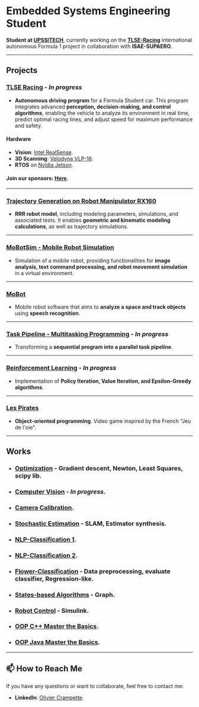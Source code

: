 # Embedded Systems Engineering Student  
**Student at [UPSSITECH](https://www.upssitech.eu/)**, currently working on the **[TLSE-Racing](https://tlseracing.fr/about/)** international autonomous Formula 1 project in collaboration with **ISAE-SUPAERO**.  

---

##  Projects  

### **[TLSE Racing](https://tlseracing.fr/about/)** - *In progress*  
- **Autonomous driving program** for a Formula Student car. This program integrates advanced **perception, decision-making, and control algorithms**, enabling the vehicle to analyze its environment in real time, predict optimal racing lines, and adjust speed for maximum performance and safety.  
  

#### **Hardware**  
- **Vision**: [Intel RealSense](https://www.reichelt.com/fr/fr/shop/produit/webcam_camera_de_profondeur_intel_realsense_d435i-275192?PROVID=2842&utm_medium=idealo.fr&utm_source=psuma).  
- **3D Scanning**: [Velodyne VLP-16](https://www.mapix.com/lidar-scanner-sensors/velodyne/velodyne-vlp-32c/).  
- **RTOS** on [Nvidia Jetson](https://www.siliconhighwaydirect.com/product-p/900-83668-0030-000.htm).
#### **Join our sponsors**: [Here](https://tlseracing.fr/sponsors/).  

---

### **[Trajectory Generation on Robot Manipulator RX160](https://github.com/OlivierCrt/Trajectory_Generation_Robot_Manipulator_RX160)**  
- **RRR robot model**, including modeling parameters, simulations, and associated tests. It enables **geometric and kinematic modeling calculations**, as well as trajectory simulations.  

---

### **[MoBotSim - Mobile Robot Simulation](https://github.com/OlivierCrt/MobotSim)**  
- Simulation of a mobile robot, providing functionalities for **image analysis, text command processing, and robot movement simulation** in a virtual environment.  

---

### **[MoBot](https://github.com/OlivierCrt/Mobot)**  
- Mobile robot software that aims to **analyze a space and track objects** using **speech recognition**.  

---

### **[Task Pipeline - Multitasking Programming](https://github.com/OlivierCrt/Task_Pipeline)** - *In progress*  
- Transforming a **sequential program into a parallel task pipeline**.  

---

### **[Reinforcement Learning](https://github.com/OlivierCrt/Reinforcement_Learning)** - *In progress*  
- Implementation of **Policy Iteration, Value Iteration, and Epsilon-Greedy algorithms**.  

---

### **[Les Pirates](https://github.com/OlivierCrt/les_pirates)**  
- **Object-oriented programming**. Video game inspired by the French "Jeu de l'oie".  

---

##  Works  

- ### **[Optimization](https://github.com/OlivierCrt/Optimisation_M1)** - Gradient descent, Newton, Least Squares, scipy lib.  
- ### **[Computer Vision](https://github.com/OlivierCrt/Image_processing)** - *In progress*.  
- ### **[Camera Calibration](https://github.com/OlivierCrt/Calibration)**.  
- ### **[Stochastic Estimation](https://github.com/OlivierCrt/Estimation_PW)** - SLAM, Estimator synthesis.  
- ### **[NLP-Classification 1](https://github.com/OlivierCrt/PW_Machine-Learning)**.  
- ### **[NLP-Classification 2](https://github.com/OlivierCrt/PW_speech_processing)**.  
- ### **[Flower-Classification](https://github.com/OlivierCrt/PW-python-M1)** - Data preprocessing, evaluate classifier, Regression-like.  
- ### **[States-based Algorithms](https://github.com/OlivierCrt/PW_IA_M1)** - Graph.  
- ### **[Robot Control](https://github.com/OlivierCrt/PW_Robot_Control)** - Simulink.  
- ### **[OOP C++ Master the Basics](https://github.com/OlivierCrt/PW_Cpp)**.  
- ### **[OOP Java Master the Basics](https://github.com/OlivierCrt/PW-java-BS3)**.  

---

## 📫 How to Reach Me  
If you have any questions or want to collaborate, feel free to contact me:  
- **LinkedIn**: [Olivier Crampette](https://www.linkedin.com/in/olivier-crampette-6437062b7).  
